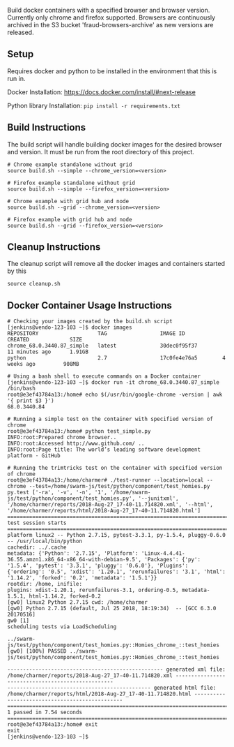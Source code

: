 Build docker containers with a specified browser and browser version.
Currently only chrome and firefox supported. Browsers are continuously
archived in the S3 bucket 'fraud-browsers-archive' as new versions are
released.

## Setup
Requires docker and python to be installed in the environment that this
is run in.

Docker Installation: https://docs.docker.com/install/#next-release

Python library Installation: `pip install -r requirements.txt`


## Build Instructions
The build script will handle building docker images for the desired
 browser and version. It must be run from the root directory of this project.
```
# Chrome example standalone without grid
source build.sh --simple --chrome_version=<version>

# Firefox example standalone without grid
source build.sh --simple --firefox_version=<version>

# Chrome example with grid hub and node
source build.sh --grid --chrome_version=<version>

# Firefox example with grid hub and node
source build.sh --grid --firefox_version=<version>
```

## Cleanup Instructions
The cleanup script will remove all the docker images and containers started
by this
```
source cleanup.sh
```

## Docker Container Usage Instructions
```
# Checking your images created by the build.sh script
[jenkins@vendo-123-103 ~]$ docker images
REPOSITORY                   TAG                 IMAGE ID            CREATED             SIZE
chrome_68.0.3440.87_simple   latest              30dec0f95f37        11 minutes ago      1.91GB
python                       2.7                 17c0fe4e76a5        4 weeks ago         908MB

# Using a bash shell to execute commands on a Docker container
[jenkins@vendo-123-103 ~]$ docker run -it chrome_68.0.3440.87_simple /bin/bash
root@e3ef43784a13:/home# echo $(/usr/bin/google-chrome -version | awk '{ print $3 }')
68.0.3440.84

# Running a simple test on the container with specified version of chrome
root@e3ef43784a13:/home# python test_simple.py
INFO:root:Prepared chrome browser..
INFO:root:Accessed http://www.github.com/ ..
INFO:root:Page title: The world’s leading software development platform · GitHub

# Running the trimtricks test on the container with specified version of chrome
root@e3ef43784a13:/home/charmer# ./test-runner --location=local --chrome --test=/home/swarm-js/test/python/component/test_homies.py
py.test ['-ra', '-v', '-n', '1', '/home/swarm-js/test/python/component/test_homies.py', '--junitxml', '/home/charmer/reports/2018-Aug-27_17-40-11.714820.xml', '--html', '/home/charmer/reports/html/2018-Aug-27_17-40-11.714820.html']
============================================================================= test session starts =============================================================================
platform linux2 -- Python 2.7.15, pytest-3.3.1, py-1.5.4, pluggy-0.6.0 -- /usr/local/bin/python
cachedir: ../.cache
metadata: {'Python': '2.7.15', 'Platform': 'Linux-4.4.41-36.55.amzn1.x86_64-x86_64-with-debian-9.5', 'Packages': {'py': '1.5.4', 'pytest': '3.3.1', 'pluggy': '0.6.0'}, 'Plugins': {'ordering': '0.5', 'xdist': '1.20.1', 'rerunfailures': '3.1', 'html': '1.14.2', 'forked': '0.2', 'metadata': '1.5.1'}}
rootdir: /home, inifile:
plugins: xdist-1.20.1, rerunfailures-3.1, ordering-0.5, metadata-1.5.1, html-1.14.2, forked-0.2
[gw0] linux2 Python 2.7.15 cwd: /home/charmer
[gw0] Python 2.7.15 (default, Jul 25 2018, 18:19:34)  -- [GCC 6.3.0 20170516]
gw0 [1]
scheduling tests via LoadScheduling

../swarm-js/test/python/component/test_homies.py::Homies_chrome_::test_homies
[gw0] [100%] PASSED ../swarm-js/test/python/component/test_homies.py::Homies_chrome_::test_homies

-------------------------------------------------- generated xml file: /home/charmer/reports/2018-Aug-27_17-40-11.714820.xml --------------------------------------------------
---------------------------------------------- generated html file: /home/charmer/reports/html/2018-Aug-27_17-40-11.714820.html -----------------------------------------------
========================================================================== 1 passed in 7.54 seconds ===========================================================================
root@e3ef43784a13:/home# exit
exit
[jenkins@vendo-123-103 ~]$
```
